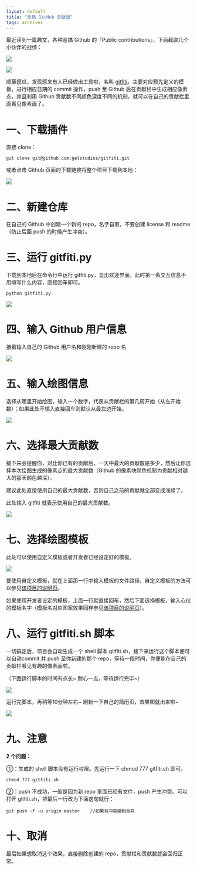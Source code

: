 ```yaml
---
layout: default
title: "恶搞 GitHub 贡献图"
tags: archives
---
```


最近读到一篇趣文，各种恶搞 Github 的『Public contributions』，下面截取几个小伙伴的战绩：

![](https://lien-1258580758.cos.ap-shanghai.myqcloud.com/blog-img/egao/01.jpg)

![](https://lien-1258580758.cos.ap-shanghai.myqcloud.com/blog-img/egao/02.jpg)

顺藤摸瓜，发现原来有人已经做出工具啦，名叫 [gitfiti](<https://github.com/gelstudios/gitfiti>)。主要对应预先定义的模板，进行相应日期的 commit 操作，push 至 Github 后在贡献栏中生成相应像素点，并且利用 Github 贡献数不同颜色深度不同的机制，就可以在自己的贡献栏里面看见像素画了。

# 一、下载插件

直接 clone：

```shell
git clone git@github.com:gelstudios/gitfiti.git
```

或者点击 Github 页面的下载链接将整个项目下载到本地：

![](https://lien-1258580758.cos.ap-shanghai.myqcloud.com/blog-img/egao/03.png)

# 二、新建仓库

在自己的 Github 中创建一个新的 repo，名字自取，不要创建 license 和 readme（防止后面 push 的时候产生冲突）。

# 三、运行 gitfiti.py

下载到本地后在命令行中运行 gitfiti.py，显出欢迎界面，此时第一条交互信息不用填写什么内容，直接回车即可。

```shell
python gitfiti.py
```

![](https://lien-1258580758.cos.ap-shanghai.myqcloud.com/blog-img/egao/04.jpg)

# 四、输入 Github 用户信息

接着输入自己的 Github 用户名和刚刚新建的 repo 名

![](https://lien-1258580758.cos.ap-shanghai.myqcloud.com/blog-img/egao/05.jpg)

# 五、输入绘图信息

选择从哪里开始绘图，输入一个数字，代表从贡献栏的第几周开始（从左开始数）；如果此处不输入直接回车则默认从最左边开始。

![](https://lien-1258580758.cos.ap-shanghai.myqcloud.com/blog-img/egao/06.jpg)

# 六、选择最大贡献数

接下来会提醒你，对比你已有的贡献后，一天中最大的贡献数是多少，然后让你选择本次绘图生成的像素点的最大贡献数（Github 的像素块颜色机制为贡献相对越大的那天颜色越深）。

建议此处直接使用自己的最大贡献数，否则自己之前的贡献就全部变成浅绿了。

此处输入 gitfiti 就表示使用自己的最大贡献数。

![](https://lien-1258580758.cos.ap-shanghai.myqcloud.com/blog-img/egao/07.jpg)

# 七、选择绘图模板

此处可以使用自定义模板或者开发者已经设定好的模板。

![](https://lien-1258580758.cos.ap-shanghai.myqcloud.com/blog-img/egao/08.jpg)

要使用自定义模板，就在上面那一行中输入模板的文件路径，自定义模板的方法可以参见[该项目的说明页](https://github.com/gelstudios/gitfiti)。

如果使用开发者设定的模板，上面一行就直接回车，然后下面选择模板，输入心仪的模板名字（模板名对应图案效果同样参见[该项目的说明页](https://github.com/gelstudios/gitfiti)）。

# 八、运行 gitfiti.sh 脚本

一切搞定后，项目会自动生成一个 shell 脚本 gitfiti.sh，接下来运行这个脚本便可以自动commit 并 push 至你新建的那个 repo，等待一段时间，你便能在自己的贡献栏看见有趣的像素画啦。

（下图运行脚本的时间有点长~ 耐心一点，等待运行完毕~）

![](https://lien-1258580758.cos.ap-shanghai.myqcloud.com/blog-img/egao/09.jpg)

运行完脚本，再稍等10分钟左右~ 刷新一下自己的简历页，效果图就出来啦~ 

![](https://lien-1258580758.cos.ap-shanghai.myqcloud.com/blog-img/egao/11.jpg)

# 九、注意

**2 个问题：**

①：生成的 shell 脚本没有运行权限。先运行一下 chmod 777 gitfiti.sh 即可。

```shell
chmod 777 gitfiti.sh
```

②：push 不成功，一般是因为新 repo 里面已经有文件，push 产生冲突。可以打开 gitfiti.sh，把最后一行改为下面这句就行：

```shell
git push -f -u origin master    //如果有冲突强制合并
```

# 十、取消

最后如果想取消这个效果，直接删除创建的 repo，贡献栏和贡献数就会回归正常。

